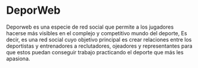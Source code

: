 # DeporWeb
Deporweb es una especie de red social que permite a los jugadores hacerse más visibles en el complejo y competitivo mundo del deporte, Es decir, es una red social cuyo objetivo principal es crear relaciones entre los deportistas y entrenadores a reclutadores, ojeadores y representantes para que estos puedan conseguir trabajo practicando el deporte que más les apasiona.

